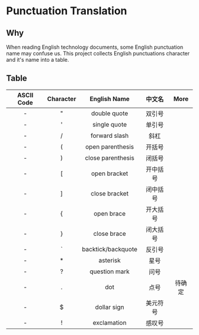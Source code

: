 # Punctuation Translation

## Why
When reading English technology documents, some English punctuation name may confuse us. This project collects English punctuations character and it's name into a table.

## Table

| ASCII Code | Character | English Name | 中文名 | More |
| :-: | :-: | :-: | :-: | :-: |
| - | " | double quote | 双引号 | |
| - | ' | single quote | 单引号 | |
| - | / | forward slash | 斜杠 | |
| - | ( | open parenthesis | 开括号 | |
| - | ) | close parenthesis | 闭括号 | |
| - | [ | open bracket | 开中括号 | |
| - | ] | close bracket | 闭中括号 | |
| - | { | open brace | 开大括号 | |
| - | } | close brace | 闭大括号 | |
| - | ` | backtick/backquote | 反引号 | |
| - | * | asterisk | 星号 | |
| - | ? | question mark | 问号 | |
| - | . | dot | 点号 | 待确定 |
| - | $ | dollar sign | 美元符号 |
| - | ! | exclamation | 感叹号 |
